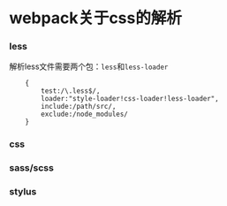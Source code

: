 # webpack关于css的解析

### less

解析less文件需要两个包：`less`和`less-loader`

```
	{
		test:/\.less$/,
		loader:"style-loader!css-loader!less-loader",
		include:/path/src/,
		exclude:/node_modules/
	}
```

### css

### sass/scss

### stylus
